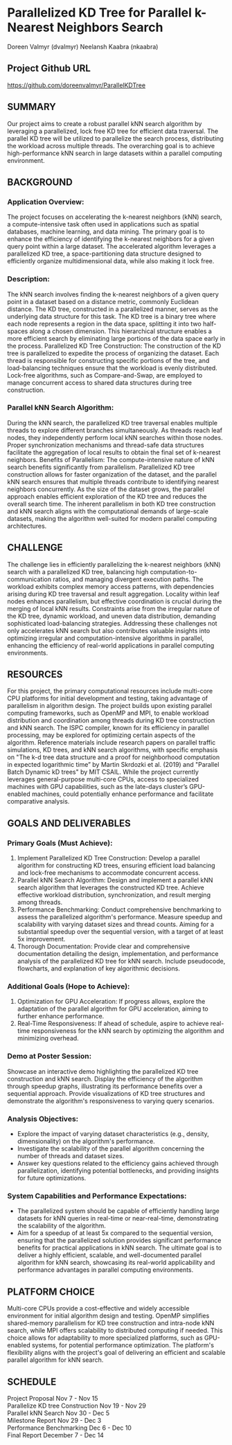 # Parallelized KD Tree for Parallel k-Nearest Neighbors Search
Doreen Valmyr (dvalmyr)
Neelansh Kaabra (nkaabra)

## Project Github URL
https://github.com/doreenvalmyr/ParallelKDTree

## SUMMARY
Our project aims to create a robust parallel kNN search algorithm by leveraging a parallelized, lock free KD tree for efficient data traversal. The parallel KD tree will be utilized to parallelize the search process, distributing the workload across multiple threads. The overarching goal is to achieve high-performance kNN search in large datasets within a parallel computing environment.

## BACKGROUND
### Application Overview:
The project focuses on accelerating the k-nearest neighbors (kNN) search, a compute-intensive task often used in applications such as spatial databases, machine learning, and data mining. The primary goal is to enhance the efficiency of identifying the k-nearest neighbors for a given query point within a large dataset. The accelerated algorithm leverages a parallelized KD tree, a space-partitioning data structure designed to efficiently organize multidimensional data, while also making it lock free.

### Description:
The kNN search involves finding the k-nearest neighbors of a given query point in a dataset based on a distance metric, commonly Euclidean distance. The KD tree, constructed in a parallelized manner, serves as the underlying data structure for this task. The KD tree is a binary tree where each node represents a region in the data space, splitting it into two half-spaces along a chosen dimension. This hierarchical structure enables a more efficient search by eliminating large portions of the data space early in the process.
Parallelized KD Tree Construction:
The construction of the KD tree is parallelized to expedite the process of organizing the dataset. Each thread is responsible for constructing specific portions of the tree, and load-balancing techniques ensure that the workload is evenly distributed. Lock-free algorithms, such as Compare-and-Swap, are employed to manage concurrent access to shared data structures during tree construction.

### Parallel kNN Search Algorithm:
During the kNN search, the parallelized KD tree traversal enables multiple threads to explore different branches simultaneously. As threads reach leaf nodes, they independently perform local kNN searches within those nodes. Proper synchronization mechanisms and thread-safe data structures facilitate the aggregation of local results to obtain the final set of k-nearest neighbors.
Benefits of Parallelism:
The compute-intensive nature of kNN search benefits significantly from parallelism. Parallelized KD tree construction allows for faster organization of the dataset, and the parallel kNN search ensures that multiple threads contribute to identifying nearest neighbors concurrently. As the size of the dataset grows, the parallel approach enables efficient exploration of the KD tree and reduces the overall search time. The inherent parallelism in both KD tree construction and kNN search aligns with the computational demands of large-scale datasets, making the algorithm well-suited for modern parallel computing architectures.

## CHALLENGE
The challenge lies in efficiently parallelizing the k-nearest neighbors (kNN) search with a parallelized KD tree, balancing high computation-to-communication ratios, and managing divergent execution paths. The workload exhibits complex memory access patterns, with dependencies arising during KD tree traversal and result aggregation. Locality within leaf nodes enhances parallelism, but effective coordination is crucial during the merging of local kNN results. Constraints arise from the irregular nature of the KD tree, dynamic workload, and uneven data distribution, demanding sophisticated load-balancing strategies. Addressing these challenges not only accelerates kNN search but also contributes valuable insights into optimizing irregular and computation-intensive algorithms in parallel, enhancing the efficiency of real-world applications in parallel computing environments.

## RESOURCES
For this project, the primary computational resources include multi-core CPU platforms for initial development and testing, taking advantage of parallelism in algorithm design. The project builds upon existing parallel computing frameworks, such as OpenMP and MPI, to enable workload distribution and coordination among threads during KD tree construction and kNN search. The ISPC compiler, known for its efficiency in parallel processing, may be explored for optimizing certain aspects of the algorithm. 
Reference materials include research papers on parallel traffic simulations, KD trees, and kNN search algorithms, with specific emphasis on "The k-d tree data structure and a proof for neighborhood computation in expected logarithmic time” by Martin Skrdozki et al. (2019) and "Parallel Batch Dynamic kD trees" by MIT CSAIL. While the project currently leverages general-purpose multi-core CPUs, access to specialized machines with GPU capabilities, such as the late-days cluster’s GPU-enabled machines, could potentially enhance performance and facilitate comparative analysis. 

## GOALS AND DELIVERABLES
### Primary Goals (Must Achieve):
  1. Implement Parallelized KD Tree Construction: Develop a parallel algorithm for constructing KD trees, ensuring efficient load balancing and lock-free mechanisms to accommodate concurrent access.
  2. Parallel kNN Search Algorithm: Design and implement a parallel kNN search algorithm that leverages the constructed KD tree. Achieve effective workload distribution, synchronization, and result merging among threads.
  3. Performance Benchmarking: Conduct comprehensive benchmarking to assess the parallelized algorithm's performance. Measure speedup and scalability with varying dataset sizes and thread counts. Aiming for a substantial speedup over the sequential version, with a target of at least 5x improvement.
  4. Thorough Documentation: Provide clear and comprehensive documentation detailing the design, implementation, and performance analysis of the parallelized KD tree for kNN search. Include pseudocode, flowcharts, and explanation of key algorithmic decisions.
### Additional Goals (Hope to Achieve):
  1. Optimization for GPU Acceleration: If progress allows, explore the adaptation of the parallel algorithm for GPU acceleration, aiming to further enhance performance.
  2. Real-Time Responsiveness: If ahead of schedule, aspire to achieve real-time responsiveness for the kNN search by optimizing the algorithm and minimizing overhead.
### Demo at Poster Session:
Showcase an interactive demo highlighting the parallelized KD tree construction and kNN search. Display the efficiency of the algorithm through speedup graphs, illustrating its performance benefits over a sequential approach. Provide visualizations of KD tree structures and demonstrate the algorithm's responsiveness to varying query scenarios.
### Analysis Objectives:
  - Explore the impact of varying dataset characteristics (e.g., density, dimensionality) on the algorithm's performance.
  - Investigate the scalability of the parallel algorithm concerning the number of threads and dataset sizes.
  - Answer key questions related to the efficiency gains achieved through parallelization, identifying potential bottlenecks, and providing insights for future optimizations.
### System Capabilities and Performance Expectations:
  - The parallelized system should be capable of efficiently handling large datasets for kNN queries in real-time or near-real-time, demonstrating the scalability of the algorithm.
  - Aim for a speedup of at least 5x compared to the sequential version, ensuring that the parallelized solution provides significant performance benefits for practical applications in kNN search.
The ultimate goal is to deliver a highly efficient, scalable, and well-documented parallel algorithm for kNN search, showcasing its real-world applicability and performance advantages in parallel computing environments.

## PLATFORM CHOICE
Multi-core CPUs provide a cost-effective and widely accessible environment for initial algorithm design and testing. OpenMP simplifies shared-memory parallelism for KD tree construction and intra-node kNN search, while MPI offers scalability to distributed computing if needed. This choice allows for adaptability to more specialized platforms, such as GPU-enabled systems, for potential performance optimization. The platform's flexibility aligns with the project's goal of delivering an efficient and scalable parallel algorithm for kNN search.

## SCHEDULE
Project Proposal Nov 7 - Nov 15  
Parallelize KD tree Construction Nov 19 - Nov 29  
Parallel kNN Search Nov 30 - Dec 5  
Milestone Report Nov 29 - Dec 3  
Performance Benchmarking Dec 6 - Dec 10  
Final Report December 7 - Dec 14  
